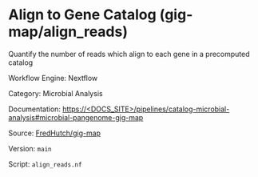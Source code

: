 # Align to Gene Catalog (gig-map/align_reads)

Quantify the number of reads which align to each gene in a precomputed catalog


Workflow Engine: Nextflow


Category: Microbial Analysis


Documentation: [https://<DOCS_SITE>/pipelines/catalog-microbial-analysis#microbial-pangenome-gig-map](https://<DOCS_SITE>/pipelines/catalog-microbial-analysis#microbial-pangenome-gig-map)


Source: [FredHutch/gig-map](FredHutch/gig-map)


Version: `main`


Script: `align_reads.nf`
